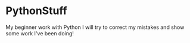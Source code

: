 # PythonStuff
My beginner work with Python
I will try to correct my mistakes and show some work I've been doing! 
